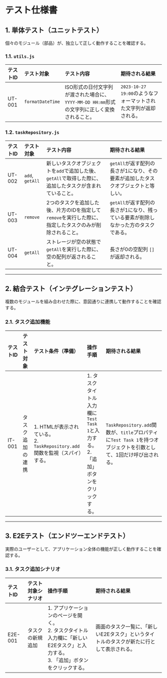 # テスト仕様書

## 1. 単体テスト（ユニットテスト）

個々のモジュール（部品）が、独立して正しく動作することを確認する。

### 1.1. `utils.js`

| テストID | テスト対象 | テスト内容 | 期待される結果 |
| :--- | :--- | :--- | :--- |
| UT-001 | `formatDateTime` | ISO形式の日付文字列が渡された場合に、`YYYY-MM-DD HH:mm`形式の文字列に正しく変換されること。 | `2023-10-27 19:00`のようなフォーマットされた文字列が返却される。 |

### 1.2. `taskRepository.js`

| テストID | テスト対象 | テスト内容 | 期待される結果 |
| :--- | :--- | :--- | :--- |
| UT-002 | `add`, `getAll` | 新しいタスクオブジェクトを`add`で追加した後、`getAll`で取得した際に、追加したタスクが含まれていること。 | `getAll`が返す配列の長さが1になり、その要素が追加したタスクオブジェクトと等しい。 |
| UT-003 | `remove` | 2つのタスクを追加した後、片方のIDを指定して`remove`を実行した際に、指定したタスクのみが削除されること。 | `getAll`が返す配列の長さが1になり、残っている要素が削除しなかった方のタスクである。 |
| UT-004 | `getAll` | ストレージが空の状態で`getAll`を実行した際に、空の配列が返されること。 | 長さが0の空配列 `[]` が返却される。 |

---

## 2. 結合テスト（インテグレーションテスト）

複数のモジュールを組み合わせた際に、意図通りに連携して動作することを確認する。

### 2.1. タスク追加機能

| テストID | テスト対象 | テスト条件（準備） | 操作手順 | 期待される結果 |
| :--- | :--- | :--- | :--- | :--- |
| IT-001 | タスク追加の連携 | 1. HTMLが表示されている。<br>2. `TaskRepository.add`関数を監視（スパイ）する。 | 1. タスクタイトル入力欄に`Test Task 1`と入力する。<br>2. 「追加」ボタンをクリックする。 | `TaskRepository.add`関数が、`title`プロパティに`Test Task 1`を持つオブジェクトを引数として、1回だけ呼び出される。 |

---

## 3. E2Eテスト（エンドツーエンドテスト）

実際のユーザーとして、アプリケーション全体の機能が正しく動作することを確認する。

### 3.1. タスク追加シナリオ

| テストID | テスト対象シナリオ | 操作手順 | 期待される結果 |
| :--- | :--- | :--- | :--- |
| E2E-001 | タスクの新規追加 | 1. アプリケーションのページを開く。<br>2. タスクタイトル入力欄に「新しいE2Eタスク」と入力する。<br>3. 「追加」ボタンをクリックする。 | 画面のタスク一覧に、「新しいE2Eタスク」というタイトルのタスクが新たに行として表示される。 |